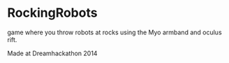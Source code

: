 RockingRobots
=============

game where you throw robots at rocks using the Myo armband and oculus rift.

Made at Dreamhackathon 2014
